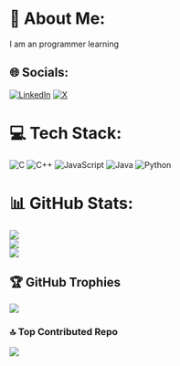 
# 💫 About Me:
I am an programmer learning


## 🌐 Socials:
[![LinkedIn](https://img.shields.io/badge/LinkedIn-%230077B5.svg?logo=linkedin&logoColor=white)](https://linkedin.com/in/TEJAS.S) [![X](https://img.shields.io/badge/X-black.svg?logo=X&logoColor=white)](https://x.com/TEJAS.S) 

# 💻 Tech Stack:
![C](https://img.shields.io/badge/c-%2300599C.svg?style=for-the-badge&logo=c&logoColor=white) ![C++](https://img.shields.io/badge/c++-%2300599C.svg?style=for-the-badge&logo=c%2B%2B&logoColor=white) ![JavaScript](https://img.shields.io/badge/javascript-%23323330.svg?style=for-the-badge&logo=javascript&logoColor=%23F7DF1E) ![Java](https://img.shields.io/badge/java-%23ED8B00.svg?style=for-the-badge&logo=openjdk&logoColor=white) ![Python](https://img.shields.io/badge/python-3670A0?style=for-the-badge&logo=python&logoColor=ffdd54)
# 📊 GitHub Stats:
![](https://github-readme-stats.vercel.app/api?username=TEJAS&theme=dark&hide_border=false&include_all_commits=true&count_private=true)<br/>
![](https://github-readme-streak-stats.herokuapp.com/?user=TEJAS&theme=dark&hide_border=false)<br/>
![](https://github-readme-stats.vercel.app/api/top-langs/?username=TEJAS&theme=dark&hide_border=false&include_all_commits=true&count_private=true&layout=compact)

## 🏆 GitHub Trophies
![](https://github-profile-trophy.vercel.app/?username=TEJAS&theme=radical&no-frame=false&no-bg=true&margin-w=4)

### 🔝 Top Contributed Repo
![](https://github-contributor-stats.vercel.app/api?username=TEJAS&limit=5&theme=dark&combine_all_yearly_contributions=true)

<!-- Proudly created with GPRM ( https://gprm.itsvg.in ) -->

